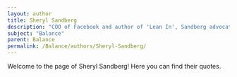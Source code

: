 ```yaml
---
layout: author
title: Sheryl Sandberg
description: "COO of Facebook and author of 'Lean In', Sandberg advocates for balancing professional aspirations with personal life commitments."
subject: "Balance"
parent: Balance
permalink: /Balance/authors/Sheryl-Sandberg/
---
```


Welcome to the page of Sheryl Sandberg! Here you can find their quotes.
